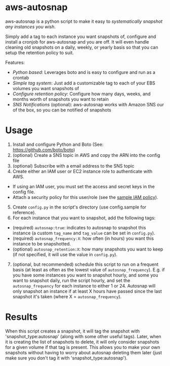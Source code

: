 aws-autosnap
=================
aws-autosnap is a python script to make it easy to *systematically snapshot any instances you wish*.

Simply add a tag to each instance you want snapshots of, configure and install a cronjob for aws-autosnap and you are off. It will even handle cleaning old snapshots on a daily, weekly, or yearly basis so that you can setup the retention policy to suit.

Features:
- *Python based*: Leverages boto and is easy to configure and run as a crontab
- *Simple tag system*: Just add a customizable tag to each of your EBS volumes you want snapshots of
- *Configure retention policy*: Configure how many days, weeks, and months worth of snapshots you want to retain
- *SNS Notifications* (optional): aws-autosnap works with Amazon SNS our of the box, so you can be notified of snapshots

Usage
==========
1. Install and configure Python and Boto (See: https://github.com/boto/boto)
2. (optional) Create a SNS topic in AWS and copy the ARN into the config file
3. (optional) Subscribe with a email address to the SNS topic
4. Create either an IAM user or EC2 instance role to authenticate with AWS.
  * If using an IAM user, you must set the access and secret keys in the config file.
  * Attach a security policy for this user/role (see the [sample IAM policy](iam.policy.sample)).
5. Create `config.py` in the script's directory (use config.sample for reference).
6. For each instance that you want to snapshot, add the following tags:
  * (required) `autosnap:true`: indicates to autosnap to snapshot this instance (a custom `tag_name` and `tag_value` can be set in `config.py`).
  * (required) `autosnap_frequency:X`: how often (in hours) you want this instance to be snapshotted.
  * (optional) `autosnap_retention:X`: how many snapshots you want to keep (if not specified, it will use the value in `config.py`).
7. (optional, but recommended) schedule this script to run on a frequent basis (at least as often as the lowest value of `autosnap_frequency`). E.g. if you have some instances you want to snapshot hourly, and some you want to snapshot daily, run the script hourly, and set the `autosnap_frequency` for each instance to either 1 or 24. Autosnap will only snapshot an instance if at least X hours have passed since the last snapshot it's taken (where X = `autosnap_frequency`).


Results
==========
When this script creates a snapshot, it will tag the snapshot with 'snapshot\_type:autosnap' (along with some other useful tags). Later, when it is creating the list of snapshots to delete, it will only consider snapshots for a given volume if that tag is present. This allows you to make your own snapshots without having to worry about autosnap deleting them later (just make sure you don't tag it with 'snapshot_type:autosnap').
